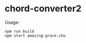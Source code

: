 # chord-converter2

Usage:
```
npm run build                                                           
npm start amazing-grace.cho       
```
